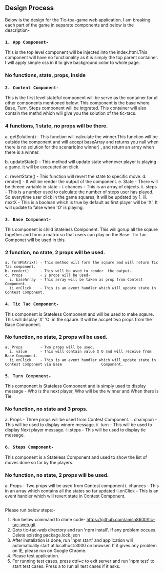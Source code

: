 ## Design Process

Below is the design for the Tic-toa-game web application. I am breaking each part of the game in separate components and below is the description-

### `1. App Component-`
   This is the top level component will be injected into the index.html.This component will have no functionality as it is simply the top parent container. I will apply simple css in it to give background color to whole page.

   ### No functions, state, props, inside

### `2. Content Component-`
   This is the first level stateful component will be serve as the container for all other components mentioned below. This component is the base where Base, Turn, Steps component will be intgrated.
   This container will also contain the methd which will give you the solution of the tic-tacs.
 
   ### 4 functions, 1 state, no props will be there.

   a. getSolution() - This function will calculate the winner.This function will be outside the component and will accept baseArray and returns you null when there is no solution for the scenario(no winner) , and return an array when there is a winner.

   b. updateState() - This method will update state whenever player is playing a game. It will be execueted on click.

   c. revertState() - This function will revert the state to specific move.
   d. render()      - It will be render the output of the component.
   e. State         - There will be threee variable in state -
     i.  chances    - This is an array of objects.
     ii. steps      - This is a number used to calculate the number of steps user has played. So                       everytime user click in the game squares, It will be updated by 1.
     iii. nextX     - This is a boolean which is true by default as first player will be 'X', It will                  update to false when 'O' is playing.

### `3. Base Component-` 
   This component is child Stateless Component. This will gorup all the sqaure together and form a matrix so that users can play on the Base. Tic Tac Componet will be used in this.
   
   ### 2 function, no state, 2 props will be used.
   
    a. formMatrix() - This method will form the sqaure and will return Tic Tac component.
    b. render()     - This will be used to render  the output.
    c. Props        - 2 props will be used-
      i. baseArray  - This array will be taken as prop from Contest Component.
      ii.onClick    - This is an event handler which will update state in Contest Component.

### `4. Tic Tac Component-`
   This component is Stateless Component and will be used to make sqaure. This will display 'X' 'O' in the sqaure. It will be accpet two props from the Base Component.
   
   ### No function, no state, 2 props wil be used.
   
    a. Props        - Two props will be used.
      i. value      - This will contain value X O and will receive from Base Component.
      ii.onClick    - This is an event handler which will update state in Contest Component via Base                  Component.   

### `5. Turn Component-` 
   This component is Stateless Component and is simply used to display message - Who is the next player, Who will be the winner and When there is Tie.
   
   ### No function, no state and 3 props.
   
   a. Props         - Three props will be used from Contest Component.
     i.  champion   - This will be used to display winnre message.
     ii. turn       - This will be used to display Next player message.
     iii.steps      - This will be used to display tie message.

### `6. Steps Component-`
   This component is a Stateless Component and used to show the list of moves done so far by the players.
   
   ### No function, no state, 2 props will be used.
   
   a. Props         - Two props will be used from Contest component
     i. chances     - This in an array which contains all the states so far updated
     ii.onClick     - This is an event handler which will revert state in Contest Component.



------------------------------------------------------------------------------------------------------
Please run below steps:-

1. Run below command to clone code-
   https://github.com/anish8600/tic-tac-web.git
2. Goto tic-tac-web directory and run 'npm install'. If any problem occues. Delete existing              package.lock.json
3. After installation is done, run 'npm start' and application will automatically start at               localhost:3000  on browser. If it gives any problem on IE, please run on Google Chrome.
4. Please test application.
5. For running test cases, press ctrl+c to exit server and run 'npm test' to start test cases.
   Press a to run all test cases if it asks.